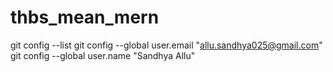 # thbs_mean_mern 
git config --list
git config --global user.email "allu.sandhya025@gmail.com"
  git config --global user.name "Sandhya Allu"